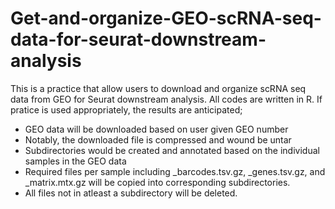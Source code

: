 # Get-and-organize-GEO-scRNA-seq-data-for-seurat-downstream-analysis

This is a practice that allow users to download and organize scRNA seq data from GEO for Seurat downstream analysis. All codes are written in R.
If pratice is used appropriately, the results are anticipated;

- GEO data will be downloaded based on user given GEO number
- Notably, the downloaded file is compressed and wound be untar 
- Subdirectories would be created and annotated based on the individual samples in the GEO data
- Required files per sample including _barcodes.tsv.gz, _genes.tsv.gz, and _matrix.mtx.gz will be copied into corresponding subdirectories.
- All files not in atleast a subdirectory will be deleted.

